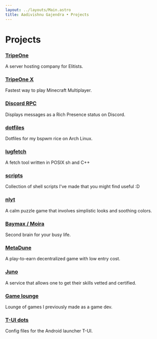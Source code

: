 ```yaml
---
layout: ../layouts/Main.astro
title: Aadivishnu Gajendra • Projects
---
```


# Projects

<div class="table">
<div>

### [TripeOne](https://tripe.one)

A server hosting company for Elitists.

</div>
<div>

### [TripeOne X](https://tripe.one/x)

Fastest way to play Minecraft Multiplayer.

</div>
<div>

### [Discord RPC](https://github.com/mradigen/discord-rpc-status)

Displays messages as a Rich Presence status on Discord.

</div>

<div>

### [dotfiles](https://github.com/mradigen/dotfiles)

Dotfiles for my bspwm rice on Arch Linux.

</div>

<div>

### [lugfetch](https://github.com/lugvitc/lugfetch)

A fetch tool written in POSIX sh and C++

</div>
<div>

### [scripts](https://github.com/mradigen/scripts)

Collection of shell scripts I've made that you might find useful :D

</div>
<div>

### [nlyt](https://play.google.com/store/apps/details?id=com.adigen.nlyt)

A calm puzzle game that involves simplistic looks and soothing colors.

</div>
<div>

### [Baymax / Moira](https://github.com/mradigen/SecondBrain-backend)

Second brain for your busy life.

</div>
<div>

### [MetaDune](https://metadune.club)

A play-to-earn decentralized game with low entry cost.

</div>
<div>

### [Juno](https://tryjuno.in)

A service that allows one to get their skills vetted and certified.

</div>
<div>

### [Game lounge](https://aadivishnu.com/games)

Lounge of games I previously made as a game dev.

</div>
<div>

### [T-UI dots](https://github.com/mradigen/tui-cysis)

Config files for the Android launcher T-UI.

</div>
</div>
